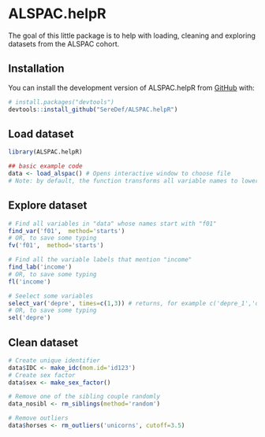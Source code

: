 
<!-- README.md is generated from README.Rmd. Please edit that file -->

# ALSPAC.helpR

<!-- badges: start -->
<!-- badges: end -->

The goal of this little package is to help with loading, cleaning and
exploring datasets from the ALSPAC cohort.

## Installation

You can install the development version of ALSPAC.helpR from
[GitHub](https://github.com/) with:

``` r
# install.packages("devtools")
devtools::install_github("SereDef/ALSPAC.helpR")
```

## Load dataset

``` r
library(ALSPAC.helpR)

## basic example code
data <- load_alspac() # Opens interactive window to choose file
# Note: by default, the function transforms all variable names to lowercase (set lower.case=FALSE if this is not desired)
```

## Explore dataset

``` r
# Find all variables in "data" whose names start with "f01"
find_var('f01',  method='starts')
# OR, to save some typing 
fv('f01',  method='starts')

# Find all the variable labels that mention "income"
find_lab('income')
# OR, to save some typing 
fl('income')

# Seelect some variables
select_var('depre', times=c(1,3)) # returns, for example c('depre_1','depre_3')
# OR, to save some typing 
sel('depre')
```

## Clean dataset

``` r
# Create unique identifier
data$IDC <- make_idc(mom.id='id123') 
# Create sex factor
data$sex <- make_sex_factor()

# Remove one of the sibling couple randomly
data_nosibl <- rm_siblings(method='random')

# Remove outliers 
data$horses <- rm_outliers('unicorns', cutoff=3.5)
```
